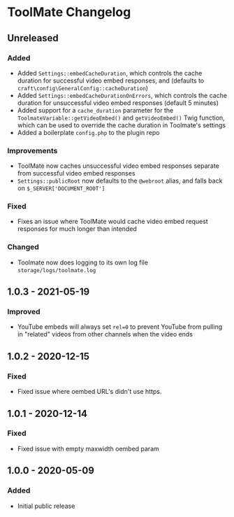 # ToolMate Changelog

## Unreleased

### Added  
- Added `Settings::embedCacheDuration`, which controls the cache duration for successful video embed responses, and (defaults to `craft\config\GeneralConfig::cacheDuration`)  
- Added `Settings::embedCacheDurationOnErrors`, which controls the cache duration for unsuccessful video embed responses (default 5 minutes)    
- Added support for a `cache_duration` parameter for the `ToolmateVariable::getVideoEmbed()` and `getVideoEmbed()` Twig function, which can be used to override the cache duration in Toolmate's settings  
- Added a boilerplate `config.php` to the plugin repo

### Improvements
- ToolMate now caches unsuccessful video embed responses separate from successful video embed responses    
- `Settings::publicRoot` now defaults to the `@webroot` alias, and falls back on `$_SERVER['DOCUMENT_ROOT']`   

### Fixed
- Fixes an issue where ToolMate would cache video embed request responses for much longer than intended   

### Changed
- Toolmate now does logging to its own log file `storage/logs/toolmate.log`

## 1.0.3 - 2021-05-19
### Improved  
- YouTube embeds will always set `rel=0` to prevent YouTube from pulling in "related" videos from other channels when the video ends  

## 1.0.2 - 2020-12-15
### Fixed
- Fixed issue where oembed URL's didn't use https. 

## 1.0.1 - 2020-12-14
### Fixed
- Fixed issue with empty maxwidth oembed param

## 1.0.0 - 2020-05-09

### Added
- Initial public release

